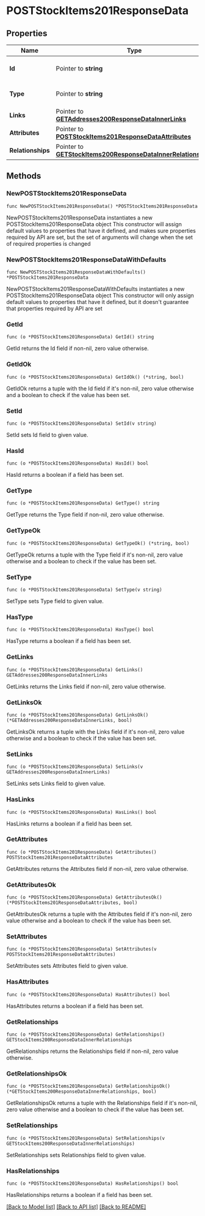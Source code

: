 # POSTStockItems201ResponseData

## Properties

Name | Type | Description | Notes
------------ | ------------- | ------------- | -------------
**Id** | Pointer to **string** | The resource&#39;s id | [optional] 
**Type** | Pointer to **string** | The resource&#39;s type | [optional] 
**Links** | Pointer to [**GETAddresses200ResponseDataInnerLinks**](GETAddresses200ResponseDataInnerLinks.md) |  | [optional] 
**Attributes** | Pointer to [**POSTStockItems201ResponseDataAttributes**](POSTStockItems201ResponseDataAttributes.md) |  | [optional] 
**Relationships** | Pointer to [**GETStockItems200ResponseDataInnerRelationships**](GETStockItems200ResponseDataInnerRelationships.md) |  | [optional] 

## Methods

### NewPOSTStockItems201ResponseData

`func NewPOSTStockItems201ResponseData() *POSTStockItems201ResponseData`

NewPOSTStockItems201ResponseData instantiates a new POSTStockItems201ResponseData object
This constructor will assign default values to properties that have it defined,
and makes sure properties required by API are set, but the set of arguments
will change when the set of required properties is changed

### NewPOSTStockItems201ResponseDataWithDefaults

`func NewPOSTStockItems201ResponseDataWithDefaults() *POSTStockItems201ResponseData`

NewPOSTStockItems201ResponseDataWithDefaults instantiates a new POSTStockItems201ResponseData object
This constructor will only assign default values to properties that have it defined,
but it doesn't guarantee that properties required by API are set

### GetId

`func (o *POSTStockItems201ResponseData) GetId() string`

GetId returns the Id field if non-nil, zero value otherwise.

### GetIdOk

`func (o *POSTStockItems201ResponseData) GetIdOk() (*string, bool)`

GetIdOk returns a tuple with the Id field if it's non-nil, zero value otherwise
and a boolean to check if the value has been set.

### SetId

`func (o *POSTStockItems201ResponseData) SetId(v string)`

SetId sets Id field to given value.

### HasId

`func (o *POSTStockItems201ResponseData) HasId() bool`

HasId returns a boolean if a field has been set.

### GetType

`func (o *POSTStockItems201ResponseData) GetType() string`

GetType returns the Type field if non-nil, zero value otherwise.

### GetTypeOk

`func (o *POSTStockItems201ResponseData) GetTypeOk() (*string, bool)`

GetTypeOk returns a tuple with the Type field if it's non-nil, zero value otherwise
and a boolean to check if the value has been set.

### SetType

`func (o *POSTStockItems201ResponseData) SetType(v string)`

SetType sets Type field to given value.

### HasType

`func (o *POSTStockItems201ResponseData) HasType() bool`

HasType returns a boolean if a field has been set.

### GetLinks

`func (o *POSTStockItems201ResponseData) GetLinks() GETAddresses200ResponseDataInnerLinks`

GetLinks returns the Links field if non-nil, zero value otherwise.

### GetLinksOk

`func (o *POSTStockItems201ResponseData) GetLinksOk() (*GETAddresses200ResponseDataInnerLinks, bool)`

GetLinksOk returns a tuple with the Links field if it's non-nil, zero value otherwise
and a boolean to check if the value has been set.

### SetLinks

`func (o *POSTStockItems201ResponseData) SetLinks(v GETAddresses200ResponseDataInnerLinks)`

SetLinks sets Links field to given value.

### HasLinks

`func (o *POSTStockItems201ResponseData) HasLinks() bool`

HasLinks returns a boolean if a field has been set.

### GetAttributes

`func (o *POSTStockItems201ResponseData) GetAttributes() POSTStockItems201ResponseDataAttributes`

GetAttributes returns the Attributes field if non-nil, zero value otherwise.

### GetAttributesOk

`func (o *POSTStockItems201ResponseData) GetAttributesOk() (*POSTStockItems201ResponseDataAttributes, bool)`

GetAttributesOk returns a tuple with the Attributes field if it's non-nil, zero value otherwise
and a boolean to check if the value has been set.

### SetAttributes

`func (o *POSTStockItems201ResponseData) SetAttributes(v POSTStockItems201ResponseDataAttributes)`

SetAttributes sets Attributes field to given value.

### HasAttributes

`func (o *POSTStockItems201ResponseData) HasAttributes() bool`

HasAttributes returns a boolean if a field has been set.

### GetRelationships

`func (o *POSTStockItems201ResponseData) GetRelationships() GETStockItems200ResponseDataInnerRelationships`

GetRelationships returns the Relationships field if non-nil, zero value otherwise.

### GetRelationshipsOk

`func (o *POSTStockItems201ResponseData) GetRelationshipsOk() (*GETStockItems200ResponseDataInnerRelationships, bool)`

GetRelationshipsOk returns a tuple with the Relationships field if it's non-nil, zero value otherwise
and a boolean to check if the value has been set.

### SetRelationships

`func (o *POSTStockItems201ResponseData) SetRelationships(v GETStockItems200ResponseDataInnerRelationships)`

SetRelationships sets Relationships field to given value.

### HasRelationships

`func (o *POSTStockItems201ResponseData) HasRelationships() bool`

HasRelationships returns a boolean if a field has been set.


[[Back to Model list]](../README.md#documentation-for-models) [[Back to API list]](../README.md#documentation-for-api-endpoints) [[Back to README]](../README.md)


